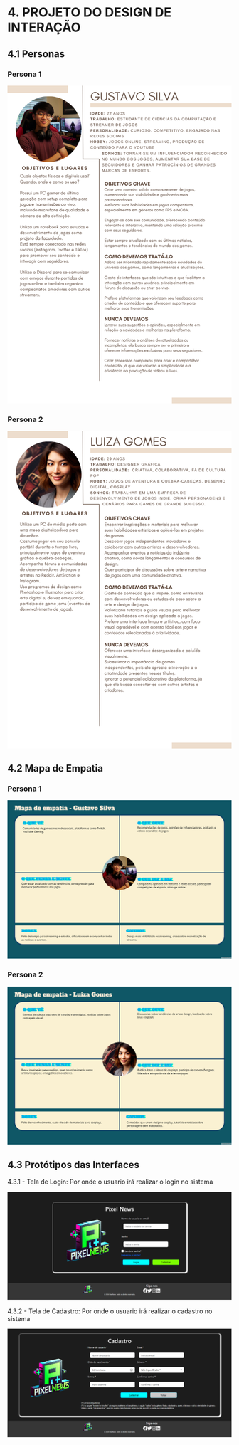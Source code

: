 # 4. PROJETO DO DESIGN DE INTERAÇÃO

## 4.1 Personas

### Persona 1
![dcu](../src/personas/gustavo_silva.png)

### Persona 2
![dcu](../src/personas/luiza_gomes.png)


## 4.2 Mapa de Empatia
### Persona 1
![dcu](../src/mapa_de_empatia/Gustavo_Mapa.jpg)

### Persona 2
![dcu](../src/mapa_de_empatia/Luiza_Mapa.jpg)


## 4.3 Protótipos das Interfaces
  4.3.1 - Tela de Login: Por onde o usuario irá realizar o login no sistema
  
![dcu](../src/prototipo_site/login.png)

  4.3.2 - Tela de Cadastro: Por onde o usuario irá realizar o cadastro no sistema
  
![dcu](../src/prototipo_site/cadastro.png)
